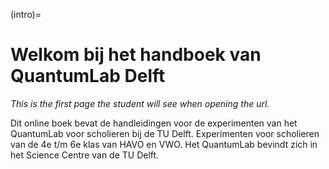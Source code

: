 (intro)=
# Welkom bij het handboek van QuantumLab Delft

_This is the first page the student will see when opening the url._

Dit online boek bevat de handleidingen voor de experimenten van het QuantumLab voor scholieren bij de TU Delft. 
Experimenten voor scholieren van de 4e t/m 6e klas van HAVO en VWO.
Het QuantumLab bevindt zich in het Science Centre van de TU Delft.


